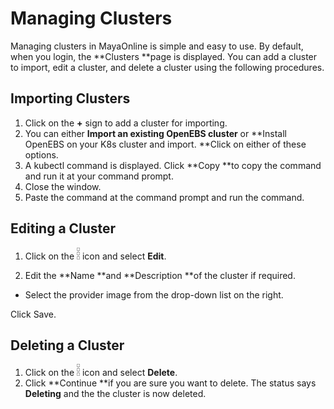 # Managing Clusters

Managing clusters in MayaOnline is simple and easy to use. By default, when you login, the **Clusters **page is displayed. You can add a cluster to import, edit a cluster, and delete a cluster using the following procedures.

## Importing Clusters

1. Click on the **+** sign to add a cluster for importing.
2. You can either **Import an existing OpenEBS cluster** or **Install OpenEBS on your K8s cluster and import. **Click on either of these options.
3. A kubectl command is displayed. Click **Copy **to copy the command and run it at your command prompt.
4. Close the window.
5. Paste the command at the command prompt and run the command.

## Editing a Cluster

1. Click on the ![](/assets/dotmenu.png)  icon and select **Edit**.

1. Edit the **Name **and **Description **of the cluster if required.

* Select the provider image from the drop-down list on the right.

Click Save.

## Deleting a Cluster

1. Click on the ![](/assets/dotmenu.png)  icon and select **Delete**.
2. Click **Continue **if you are sure you want to delete.
   The status says **Deleting** and the the cluster is now deleted. 



